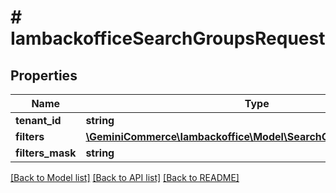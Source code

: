 # # IambackofficeSearchGroupsRequest


## Properties


Name | Type | Description | Notes
------------ | ------------- | ------------- | -------------
**tenant_id**| **string** |   | [optional]
**filters**| [**\GeminiCommerce\Iambackoffice\Model\SearchGroupsRequestFilters**](SearchGroupsRequestFilters.md) |   | [optional]
**filters_mask**| **string** |   | [optional]


[[Back to Model list]](../../README.md#models) [[Back to API list]](../../README.md#endpoints) [[Back to README]](../../README.md)